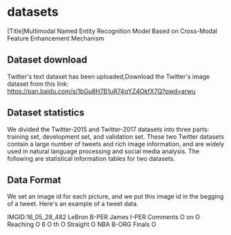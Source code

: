 # datasets
[Title]Multimodal Named Entity Recognition Model Based on Cross-Modal Feature Enhancement Mechanism

## Dataset download 
Twitter's text dataset has been uploaded,Download the Twitter's image dataset from this link:
https://pan.baidu.com/s/1bGu8H7B1uR74qYZ4OkfX7Q?pwd=arwu

## Dataset statistics
We divided the Twitter-2015 and Twitter-2017 datasets into three parts: training set, development set, and validation set. These two Twitter datasets contain a large number of tweets and rich image information, and are widely used in natural language processing and social media analysis. The following are statistical information tables for two datasets.

## Data Format
We set an image id for each picture, and we put this image id in the begging of a tweet. Here's an example of a tweet data.

IMGID:16_05_28_482
LeBron B-PER 
James I-PER
Comments O 
on O 
Reaching O
6 O
th O 
Straight O
NBA B-ORG
Finals O


